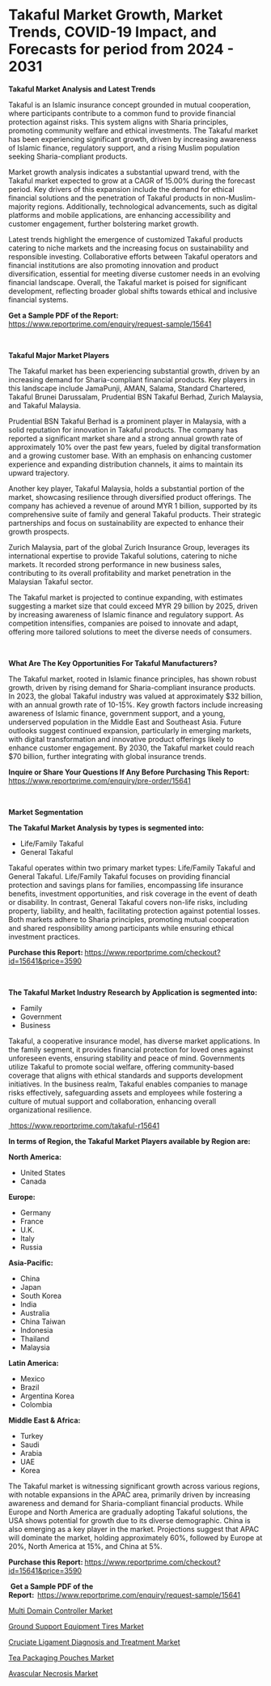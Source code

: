 <p><h1>Takaful Market Growth, Market Trends, COVID-19 Impact, and Forecasts for period from 2024 - 2031</h1></p><p><strong>Takaful Market Analysis and Latest Trends</strong></p>
<p><p>Takaful is an Islamic insurance concept grounded in mutual cooperation, where participants contribute to a common fund to provide financial protection against risks. This system aligns with Sharia principles, promoting community welfare and ethical investments. The Takaful market has been experiencing significant growth, driven by increasing awareness of Islamic finance, regulatory support, and a rising Muslim population seeking Sharia-compliant products.</p><p>Market growth analysis indicates a substantial upward trend, with the Takaful market expected to grow at a CAGR of 15.00% during the forecast period. Key drivers of this expansion include the demand for ethical financial solutions and the penetration of Takaful products in non-Muslim-majority regions. Additionally, technological advancements, such as digital platforms and mobile applications, are enhancing accessibility and customer engagement, further bolstering market growth.</p><p>Latest trends highlight the emergence of customized Takaful products catering to niche markets and the increasing focus on sustainability and responsible investing. Collaborative efforts between Takaful operators and financial institutions are also promoting innovation and product diversification, essential for meeting diverse customer needs in an evolving financial landscape. Overall, the Takaful market is poised for significant development, reflecting broader global shifts towards ethical and inclusive financial systems.</p></p>
<p><strong>Get a Sample PDF of the Report:&nbsp;</strong> <a href="https://www.reportprime.com/enquiry/request-sample/15641?utm_campaign=1113&utm_medium=2&utm_source=Github&utm_content=ia&utm_term=16112024&utm_id=takaful">https://www.reportprime.com/enquiry/request-sample/15641</a></p>
<p>&nbsp;</p>
<p><strong>Takaful Major Market Players</strong></p>
<p><p>The Takaful market has been experiencing substantial growth, driven by an increasing demand for Sharia-compliant financial products. Key players in this landscape include JamaPunji, AMAN, Salama, Standard Chartered, Takaful Brunei Darussalam, Prudential BSN Takaful Berhad, Zurich Malaysia, and Takaful Malaysia.</p><p>Prudential BSN Takaful Berhad is a prominent player in Malaysia, with a solid reputation for innovation in Takaful products. The company has reported a significant market share and a strong annual growth rate of approximately 10% over the past few years, fueled by digital transformation and a growing customer base. With an emphasis on enhancing customer experience and expanding distribution channels, it aims to maintain its upward trajectory.</p><p>Another key player, Takaful Malaysia, holds a substantial portion of the market, showcasing resilience through diversified product offerings. The company has achieved a revenue of around MYR 1 billion, supported by its comprehensive suite of family and general Takaful products. Their strategic partnerships and focus on sustainability are expected to enhance their growth prospects.</p><p>Zurich Malaysia, part of the global Zurich Insurance Group, leverages its international expertise to provide Takaful solutions, catering to niche markets. It recorded strong performance in new business sales, contributing to its overall profitability and market penetration in the Malaysian Takaful sector.</p><p>The Takaful market is projected to continue expanding, with estimates suggesting a market size that could exceed MYR 29 billion by 2025, driven by increasing awareness of Islamic finance and regulatory support. As competition intensifies, companies are poised to innovate and adapt, offering more tailored solutions to meet the diverse needs of consumers.</p></p>
<p>&nbsp;</p>
<p><strong>What Are The Key Opportunities For Takaful Manufacturers?</strong></p>
<p><p>The Takaful market, rooted in Islamic finance principles, has shown robust growth, driven by rising demand for Sharia-compliant insurance products. In 2023, the global Takaful industry was valued at approximately $32 billion, with an annual growth rate of 10-15%. Key growth factors include increasing awareness of Islamic finance, government support, and a young, underserved population in the Middle East and Southeast Asia. Future outlooks suggest continued expansion, particularly in emerging markets, with digital transformation and innovative product offerings likely to enhance customer engagement. By 2030, the Takaful market could reach $70 billion, further integrating with global insurance trends.</p></p>
<p><strong>Inquire or Share Your Questions If Any Before Purchasing This Report:</strong> <a href="https://www.reportprime.com/enquiry/pre-order/15641?utm_campaign=1113&utm_medium=2&utm_source=Github&utm_content=ia&utm_term=16112024&utm_id=takaful">https://www.reportprime.com/enquiry/pre-order/15641</a></p>
<p>&nbsp;</p>
<p><strong>Market Segmentation</strong></p>
<p><strong>The Takaful Market Analysis by types is segmented into:</strong></p>
<p><ul><li>Life/Family Takaful</li><li>General Takaful</li></ul></p>
<p><p>Takaful operates within two primary market types: Life/Family Takaful and General Takaful. Life/Family Takaful focuses on providing financial protection and savings plans for families, encompassing life insurance benefits, investment opportunities, and risk coverage in the event of death or disability. In contrast, General Takaful covers non-life risks, including property, liability, and health, facilitating protection against potential losses. Both markets adhere to Sharia principles, promoting mutual cooperation and shared responsibility among participants while ensuring ethical investment practices.</p></p>
<p><strong>Purchase this Report:&nbsp;</strong><a href="https://www.reportprime.com/checkout?id=15641&price=3590&utm_campaign=1113&utm_medium=2&utm_source=Github&utm_content=ia&utm_term=16112024&utm_id=takaful">https://www.reportprime.com/checkout?id=15641&price=3590</a></p>
<p>&nbsp;</p>
<p><strong>The Takaful Market Industry Research by Application is segmented into:</strong></p>
<p><ul><li>Family</li><li>Government</li><li>Business</li></ul></p>
<p><p>Takaful, a cooperative insurance model, has diverse market applications. In the family segment, it provides financial protection for loved ones against unforeseen events, ensuring stability and peace of mind. Governments utilize Takaful to promote social welfare, offering community-based coverage that aligns with ethical standards and supports development initiatives. In the business realm, Takaful enables companies to manage risks effectively, safeguarding assets and employees while fostering a culture of mutual support and collaboration, enhancing overall organizational resilience.</p></p>
<p><a href="https://www.reportprime.com/takaful-r15641?utm_campaign=1113&utm_medium=2&utm_source=Github&utm_content=ia&utm_term=16112024&utm_id=takaful">&nbsp;https://www.reportprime.com/takaful-r15641</a></p>
<p><strong>In terms of Region, the Takaful Market Players available by Region are:</strong></p>
<p>
    <p> <strong> North America: </strong>
        <ul>
            <li>United States</li>
            <li>Canada</li>
        </ul>
        </p> 
    <p> <strong> Europe: </strong>
        <ul>
            <li>Germany</li>
            <li>France</li>
            <li>U.K.</li>
            <li>Italy</li>
            <li>Russia</li>
        </ul>
        </p> 
    <p> <strong> Asia-Pacific: </strong>
        <ul>
            <li>China</li>
            <li>Japan</li>
            <li>South Korea</li>
            <li>India</li>
            <li>Australia</li>
            <li>China Taiwan</li>
            <li>Indonesia</li>
            <li>Thailand</li>
            <li>Malaysia</li>
        </ul>
        </p> 
    <p> <strong> Latin America: </strong>
        <ul>
            <li>Mexico</li>
            <li>Brazil</li>
            <li>Argentina Korea</li>
            <li>Colombia</li>
        </ul>
        </p> 
    <p> <strong> Middle East & Africa: </strong>
        <ul>
            <li>Turkey</li>
            <li>Saudi</li>
            <li>Arabia</li>
            <li>UAE</li>
            <li>Korea</li>
        </ul>
    </p>
    </p>
<p><p>The Takaful market is witnessing significant growth across various regions, with notable expansions in the APAC area, primarily driven by increasing awareness and demand for Sharia-compliant financial products. While Europe and North America are gradually adopting Takaful solutions, the USA shows potential for growth due to its diverse demographic. China is also emerging as a key player in the market. Projections suggest that APAC will dominate the market, holding approximately 60%, followed by Europe at 20%, North America at 15%, and China at 5%.</p></p>
<p><strong>Purchase this Report: </strong><a href="https://www.reportprime.com/checkout?id=15641&price=3590&utm_campaign=1113&utm_medium=2&utm_source=Github&utm_content=ia&utm_term=16112024&utm_id=takaful">https://www.reportprime.com/checkout?id=15641&price=3590</a></p>
<p>&nbsp;<strong>Get a Sample PDF of the Report:&nbsp;&nbsp;</strong><a href="https://www.reportprime.com/enquiry/request-sample/15641?utm_campaign=1113&utm_medium=2&utm_source=Github&utm_content=ia&utm_term=16112024&utm_id=takaful">https://www.reportprime.com/enquiry/request-sample/15641</a></p>
<p><strong></strong></p>
<p><p><a href="https://www.linkedin.com/pulse/multi-domain-controller-value-chain-analysis-from-raw-materials-hwqke?utm_campaign=1113&utm_medium=2&utm_source=Github&utm_content=ia&utm_term=16112024&utm_id=takaful">Multi Domain Controller Market</a></p><p><a href="https://www.linkedin.com/pulse/ground-support-equipment-tires-market-ecosystem-competitive-landscape-lxw0e?utm_campaign=1113&utm_medium=2&utm_source=Github&utm_content=ia&utm_term=16112024&utm_id=takaful">Ground Support Equipment Tires Market</a></p><p><a href="https://issuu.com/reportprime-2/docs/cruciate-ligament-diagnosis-and-tre_aff53b3bcbb781?utm_campaign=1113&utm_medium=2&utm_source=Github&utm_content=ia&utm_term=16112024&utm_id=takaful">Cruciate Ligament Diagnosis and Treatment Market</a></p><p><a href="https://www.linkedin.com/pulse/tea-packaging-pouches-market-global-trends-forecast-2024-6g1oc?utm_campaign=1113&utm_medium=2&utm_source=Github&utm_content=ia&utm_term=16112024&utm_id=takaful">Tea Packaging Pouches Market</a></p><p><a href="https://issuu.com/reportprime-2/docs/avascular-necrosis-market-size-2030_1102f6dd8f0fa5?utm_campaign=1113&utm_medium=2&utm_source=Github&utm_content=ia&utm_term=16112024&utm_id=takaful">Avascular Necrosis Market</a></p></p>